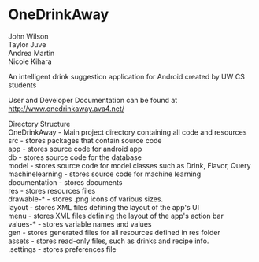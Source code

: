 OneDrinkAway
============
John Wilson</br>
Taylor Juve</br>
Andrea Martin</br>
Nicole Kihara</br>

An intelligent drink suggestion application for Android created by UW CS students<br />

User and Developer Documentation can be found at http://www.onedrinkaway.ava4.net/<br />

Directory Structure<br />
  OneDrinkAway - Main project directory containing all code and resources<br />
  src - stores packages that contain source code<br />
  app - stores source code for android app<br />
  db - stores source code for the database<br />
  model - stores source code for model classes such as Drink, Flavor, Query<br />
  machinelearning - stores source code for machine learning<br />
  documentation - stores documents<br />
  res - stores resources files<br />
  drawable-* - stores .png icons of various sizes.<br />
  layout - stores XML files defining the layout of the app's UI<br />
  menu - stores XML files defining the layout of the app's action bar<br />
  values-* - stores variable names and values<br />
  gen - stores generated files for all resources defined in res folder<br />
  assets - stores read-only files, such as drinks and recipe info.<br />
  .settings - stores preferences file<br />



